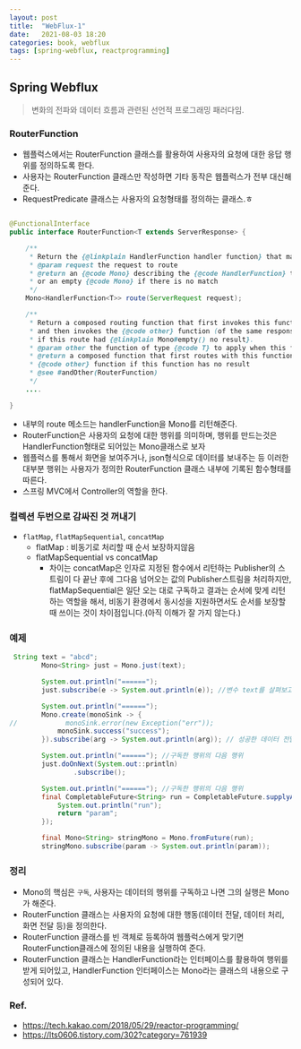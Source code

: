 ```yaml
---
layout: post
title:  "WebFlux-1"
date:   2021-08-03 18:20
categories: book, webflux
tags: [spring-webflux, reactprogramming]
---
```


## Spring Webflux
> 변화의 전파와 데이터 흐름과 관련된 선언적 프로그래밍 패러다임.

### RouterFunction
- 웹플럭스에서는 RouterFunction 클래스를 활용하여 사용자의 요청에 대한 응답 행위를 정의하도록 한다.
- 사용자는 RouterFunction 클래스만 작성하면 기타 동작은 웹플럭스가 전부 대신해준다.
- RequestPredicate 클래스는 사용자의 요청형태를 정의하는 클래스.ㅎ

```java

@FunctionalInterface
public interface RouterFunction<T extends ServerResponse> {

	/**
	 * Return the {@linkplain HandlerFunction handler function} that matches the given request.
	 * @param request the request to route
	 * @return an {@code Mono} describing the {@code HandlerFunction} that matches this request,
	 * or an empty {@code Mono} if there is no match
	 */
	Mono<HandlerFunction<T>> route(ServerRequest request);

	/**
	 * Return a composed routing function that first invokes this function,
	 * and then invokes the {@code other} function (of the same response type {@code T})
	 * if this route had {@linkplain Mono#empty() no result}.
	 * @param other the function of type {@code T} to apply when this function has no result
	 * @return a composed function that first routes with this function and then the
	 * {@code other} function if this function has no result
	 * @see #andOther(RouterFunction)
	 */
	....

}

```

- 내부의 route 메소드는 handlerFunction을  Mono를 리턴해준다.
- RouterFunction은 사용자의 요청에 대한 행위를 의미하며, 행위를 만드는것은 HandlerFunction형태로 되어있는 Mono클래스로 보자
- 웹플럭스를 통해서 화면을 보여주거나, json형식으로 데이터를 보내주는 등 이러한 대부분 행위는 사용자가 정의한 RouterFunction 클래스 내부에 기록된 함수형태를 따른다.
- 스프링 MVC에서 Controller의 역할을 한다.

### 컬렉션 두번으로 감싸진 것 꺼내기
- `flatMap`, `flatMapSequential`, `concatMap`
    - flatMap : 비동기로 처리할 때 순서 보장하지않음 
    - flatMapSequential vs concatMap
        - 차이는 concatMap은 인자로 지정된 함수에서 리턴하는 Publisher의 스트림이 다 끝난 후에 그다음 넘어오는 값의 Publisher스트림을 처리하지만, flatMapSequential은 일단 오는 대로 구독하고 결과는 순서에 맞게 리턴하는 역할을 해서, 비동기 환경에서 동시성을 지원하면서도 순서를 보장할 때 쓰이는 것이 차이점입니다.(아직 이해가 잘 가지 않는다.)

### 예제
```java
 String text = "abcd";
        Mono<String> just = Mono.just(text);

        System.out.println("======");
        just.subscribe(e -> System.out.println(e)); //변수 text를 살펴보고, 그에대한 콜백행위는 아래의 출력

        System.out.println("======");
        Mono.create(monoSink -> {
//            monoSink.error(new Exception("err"));
            monoSink.success("success");
        }).subscribe(arg -> System.out.println(arg)); // 성공한 데이터 전달

        System.out.println("======"); //구독한 행위의 다음 행위
        just.doOnNext(System.out::println)
                .subscribe();

        System.out.println("======"); //구독한 행위의 다음 행위
        final CompletableFuture<String> run = CompletableFuture.supplyAsync(() -> {
            System.out.println("run");
            return "param";
        });

        final Mono<String> stringMono = Mono.fromFuture(run);
        stringMono.subscribe(param -> System.out.println(param));

```

### 정리
- Mono의 핵심은 `구독`, 사용자는 데이터의 행위를 구독하고 나면 그의 실행은 Mono가 해준다.
- RouterFunction 클래스는 사용자의 요청에 대한 행동(데이터 전달, 데이터 처리, 화면 전달 등)을 정의한다.
- RouterFunction 클래스를 빈 객체로 등록하여 웹플럭스에게 맞기면 RouterFunction클래스에 정의된 내용을 실행하여 준다.
- RouterFunction 클래스는 HandlerFunction라는 인터페이스를 활용하여 행위를 받게 되어있고, HandlerFunction 인터페이스는 Mono라는 클래스의 내용으로 구성되어 있다.

 

### Ref.
* <https://tech.kakao.com/2018/05/29/reactor-programming/>
* <https://lts0606.tistory.com/302?category=761939>
